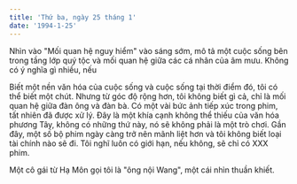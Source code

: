 ```yaml
---
title: 'Thứ ba, ngày 25 tháng 1'
date: '1994-1-25'
---
```

Nhìn vào "Mối quan hệ nguy hiểm" vào sáng sớm, mô tả một cuộc sống bên trong tầng lớp quý tộc và mối quan hệ giữa các cá nhân của âm mưu. Không có ý nghĩa gì nhiều, nếu

Biết một nền văn hóa của cuộc sống và cuộc sống tại thời điểm đó, tôi có thể biết một chút. Nhưng từ góc độ rộng hơn, tôi không biết gì cả, chỉ là mối quan hệ giữa đàn ông và đàn bà. Có một vài bức ảnh tiếp xúc trong phim, tất nhiên đã được xử lý. Đây là một khía cạnh không thể thiếu của văn hóa phương Tây, không có những thứ này, nó sẽ không phải là một trò chơi. Gần đây, một số bộ phim ngày càng trở nên mãnh liệt hơn và tôi không biết loại tài chính nào sẽ đi. Tôi nghĩ luôn có giới hạn, nếu không, sẽ chỉ có XXX phim.

Một cô gái từ Hạ Môn gọi tôi là "ông nội Wang", một cái nhìn thuần khiết.